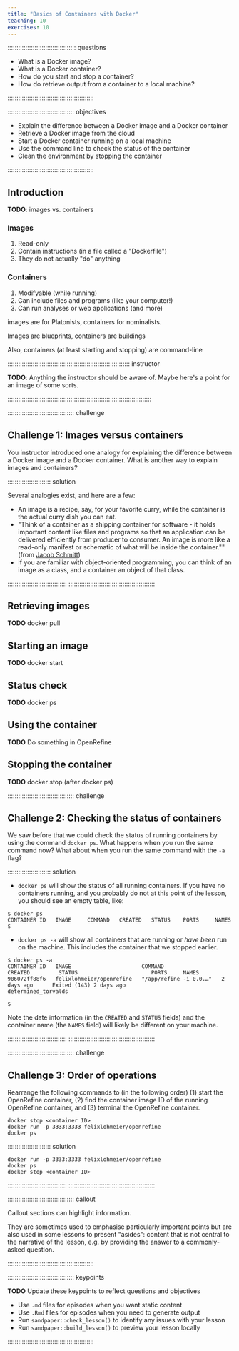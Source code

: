 ```yaml
---
title: "Basics of Containers with Docker"
teaching: 10
exercises: 10
---
```


:::::::::::::::::::::::::::::::::::::: questions 

- What is a Docker image?
- What is a Docker container?
- How do you start and stop a container?
- How do retrieve output from a container to a local machine?

::::::::::::::::::::::::::::::::::::::::::::::::

::::::::::::::::::::::::::::::::::::: objectives

- Explain the difference between a Docker image and a Docker container
- Retrieve a Docker image from the cloud
- Start a Docker container running on a local machine
- Use the command line to check the status of the container
- Clean the environment by stopping the container

::::::::::::::::::::::::::::::::::::::::::::::::

## Introduction

**TODO**: images vs. containers

### Images

1. Read-only
2. Contain instructions (in a file called a "Dockerfile")
3. They do not actually "do" anything

### Containers

1. Modifyable (while running)
2. Can include files and programs (like your computer!)
3. Can run analyses or web applications (and more)


images are for Platonists, containers for nominalists.

Images are blueprints, containers are buildings

Also, containers (at least starting and stopping) are command-line

:::::::::::::::::::::::::::::::::::::::::::::::::::::::::::::::::::: instructor

**TODO**: Anything the instructor should be aware of. Maybe here's a point for an 
image of some sorts.

::::::::::::::::::::::::::::::::::::::::::::::::::::::::::::::::::::::::::::::::

::::::::::::::::::::::::::::::::::::: challenge 

## Challenge 1: Images versus containers

You instructor introduced one analogy for explaining the difference between a 
Docker image and a Docker container. What is another way to explain images and 
containers?

:::::::::::::::::::::::: solution 

Several analogies exist, and here are a few:

- An image is a recipe, say, for your favorite curry, while the container is 
the actual curry dish you can eat.
- "Think of a container as a shipping container for software - it holds 
important content like files and programs so that an application can be 
delivered efficiently from producer to consumer. An image is more like a 
read-only manifest or schematic of what will be inside the container.""
(from [Jacob Schmitt](https://circleci.com/blog/docker-image-vs-container/))
- If you are familiar with object-oriented programming, you can think of an 
image as a class, and a container an object of that class. 

:::::::::::::::::::::::::::::::::
::::::::::::::::::::::::::::::::::::::::::::::::

## Retrieving images

**TODO** docker pull 

## Starting an image

**TODO** docker start

## Status check

**TODO** docker ps

## Using the container

**TODO** Do something in OpenRefine

## Stopping the container

**TODO** docker stop (after docker ps)

::::::::::::::::::::::::::::::::::::: challenge 

## Challenge 2: Checking the status of containers

We saw before that we could check the status of running containers by using the 
command `docker ps`. What happens when you run the same command now? What about
when you run the same command with the `-a` flag?

:::::::::::::::::::::::: solution 

- `docker ps` will show the status of all running containers. If you have no 
containers running, and you probably do not at this point of the lesson, you 
should see an empty table, like:
```
$ docker ps
CONTAINER ID   IMAGE     COMMAND   CREATED   STATUS    PORTS     NAMES
$ 
```
- `docker ps -a` will show all containers that are running or _have been_ run 
on the machine. This includes the container that we stopped earlier.
```
$ docker ps -a
CONTAINER ID   IMAGE                      COMMAND                  CREATED         STATUS                       PORTS     NAMES
906072ff88f6   felixlohmeier/openrefine   "/app/refine -i 0.0.…"   2 days ago      Exited (143) 2 days ago                determined_torvalds

$
```
Note the date information (in the `CREATED` and `STATUS` fields) and the 
container name (the `NAMES` field) will likely be different on your machine.

:::::::::::::::::::::::::::::::::
::::::::::::::::::::::::::::::::::::::::::::::::

::::::::::::::::::::::::::::::::::::: challenge 

## Challenge 3: Order of operations

Rearrange the following commands to (in the following order) (1) start the 
OpenRefine container, (2) find the container image ID of the running OpenRefine 
container, and (3) terminal the OpenRefine container.

```
docker stop <container ID>
docker run -p 3333:3333 felixlohmeier/openrefine
docker ps
```

:::::::::::::::::::::::: solution 

```
docker run -p 3333:3333 felixlohmeier/openrefine
docker ps
docker stop <container ID>
```

:::::::::::::::::::::::::::::::::
::::::::::::::::::::::::::::::::::::::::::::::::



::::::::::::::::::::::::::::::::::::: callout

Callout sections can highlight information.

They are sometimes used to emphasise particularly important points
but are also used in some lessons to present "asides": 
content that is not central to the narrative of the lesson,
e.g. by providing the answer to a commonly-asked question.

::::::::::::::::::::::::::::::::::::::::::::::::

::::::::::::::::::::::::::::::::::::: keypoints 

**TODO** Update these keypoints to reflect questions and objectives

- Use `.md` files for episodes when you want static content
- Use `.Rmd` files for episodes when you need to generate output
- Run `sandpaper::check_lesson()` to identify any issues with your lesson
- Run `sandpaper::build_lesson()` to preview your lesson locally

::::::::::::::::::::::::::::::::::::::::::::::::
